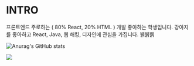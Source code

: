 # INTRO

프론트엔드 주로하는 ( 80% React, 20% HTML ) 개발 좋아하는 학생입니다.
강아지를 좋아하고 React, Java, 웹 해킹, 디자인에 관심을 가집니다. 뷁뷁뷁

![Anurag's GitHub stats](https://github-readme-stats.vercel.app/api?username=sichu0725&show_icons=true&theme=radical)

<a href="https://opgc.me/#/users/Sichu0725" target="_blank"><img src="https://api.opgc.me/githubs/users/Sichu0725/tag/?theme=basic" /></a>
